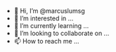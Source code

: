 - 👋 Hi, I’m @marcuslumsg
- 👀 I’m interested in ...
- 🌱 I’m currently learning ...
- 💞️ I’m looking to collaborate on ...
- 📫 How to reach me ...

<!---
marcuslumsg/marcuslumsg is a ✨ special ✨ repository because its `README.md` (this file) appears on your GitHub profile.
You can click the Preview link to take a look at your changes.
--->
